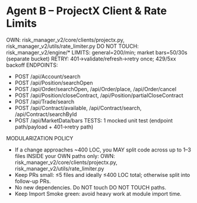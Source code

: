 ﻿# Agent B – ProjectX Client & Rate Limits
OWN: risk_manager_v2/core/clients/projectx.py, risk_manager_v2/utils/rate_limiter.py
DO NOT TOUCH: risk_manager_v2/engine/*
LIMITS: general=200/min; market bars=50/30s (separate bucket)
RETRY: 401->validate/refresh->retry once; 429/5xx backoff
ENDPOINTS:
- POST /api/Account/search
- POST /api/Position/searchOpen
- POST /api/Order/searchOpen, /api/Order/place, /api/Order/cancel
- POST /api/Position/closeContract, /api/Position/partialCloseContract
- POST /api/Trade/search
- POST /api/Contract/available, /api/Contract/search, /api/Contract/searchById
- POST /api/MarketData/bars
TESTS: 1 mocked unit test (endpoint path/payload + 401->retry path)

MODULARIZATION POLICY
- If a change approaches ~400 LOC, you MAY split code across up to 1–3 files INSIDE your OWN paths only:
  OWN: risk_manager_v2/core/clients/projectx.py, risk_manager_v2/utils/rate_limiter.py
- Keep PRs small: ≤5 files and ideally ≤400 LOC total; otherwise split into follow-up PRs.
- No new dependencies. Do NOT touch DO NOT TOUCH paths.
- Keep Import Smoke green: avoid heavy work at module import time.
